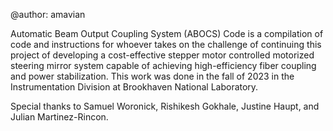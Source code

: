@author: amavian

Automatic Beam Output Coupling System (ABOCS) Code is a compilation of code and instructions for whoever takes on the challenge of continuing this 
project of developing a cost-effective stepper motor controlled motorized steering mirror system capable of achieving high-efficiency fiber coupling and power
stabilization. This work was done in the fall of 2023 in the Instrumentation Division at Brookhaven National Laboratory.

Special thanks to Samuel Woronick, Rishikesh Gokhale, Justine Haupt, and Julian Martinez-Rincon.
